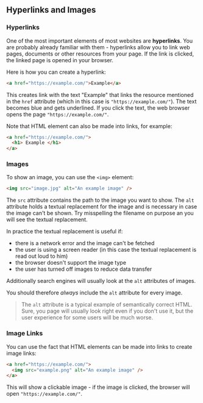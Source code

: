 ## Hyperlinks and Images

### Hyperlinks

One of the most important elements of most websites are **hyperlinks**.
You are probably already familiar with them - hyperlinks allow you to link web pages, documents or other resources from your page.
If the link is clicked, the linked page is opened in your browser.

Here is how you can create a hyperlink:

```html
<a href="https://example.com/">Example</a>
```

This creates link with the text "Example" that links the resource mentioned in the `href` attribute (which in this case is `"https://example.com/"`).
The text becomes blue and gets underlined.
If you click the text, the web browser opens the page `"https://example.com/"`.

Note that HTML element can also be made into links, for example:

```html
<a href="https://example.com/">
  <h1> Example </h1>
</a>
```

### Images

To show an image, you can use the `<img>` element:

```html
<img src="image.jpg" alt="An example image" />
```

The `src` attribute contains the path to the image you want to show.
The `alt` attribute holds a textual replacement for the image and is necessary in case the image can't be shown.
Try misspelling the filename on purpose an you will see the textual replacement.

In practice the textual replacement is useful if:

- there is a network error and the image can't be fetched
- the user is using a screen reader (in this case the textual replacement is read out loud to him)
- the browser doesn't support the image type
- the user has turned off images to reduce data transfer

Additionally search engines will usually look at the `alt` attributes of images.

You should therefore _always_ include the `alt` attribute for every image.

> The `alt` attribute is a typical example of semantically correct HTML.
> Sure, you page will usually look right even if you don't use it, but the user experience for some users will be much worse.

### Image Links

You can use the fact that HTML elements can be made into links to create image links:

```html
<a href="https://example.com/">
  <img src="example.png" alt="An example image" />
</a>
```

This will show a clickable image - if the image is clicked, the browser will open `"https://example.com/"`.
